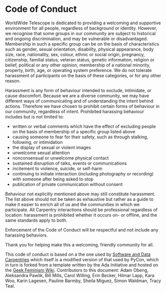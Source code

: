 # Code of Conduct

WorldWide Telescope is dedicated to providing a welcoming and supportive
environment for all people, regardless of background or identity. However, we
recognise that some groups in our community are subject to historical and
ongoing discrimination, and may be vulnerable or disadvantaged. Membership in
such a specific group can be on the basis of characteristics such as gender,
sexual orientation, disability, physical appearance, body size, race,
nationality, sex, colour, ethnic or social origin, pregnancy, citizenship,
familial status, veteran status, genetic information, religion or belief,
political or any other opinion, membership of a national minority, property,
birth, age, or operating system preference. We do not tolerate harassment of
participants on the basis of these categories, or for any other reason.

Harassment is any form of behaviour intended to exclude, intimidate, or cause
discomfort. Because we are a diverse community, we may have different ways of
communicating and of understanding the intent behind actions. Therefore we
have chosen to prohibit certain forms of behaviour in our community,
regardless of intent. Prohibited harassing behaviour includes but is not
limited to:

- written or verbal comments which have the effect of excluding people on the
  basis of membership of a specific group listed above
- causing someone to fear for their safety, such as through stalking,
  following, or intimidation
- the display of sexual or violent images
- unwelcome sexual attention
- nonconsensual or unwelcome physical contact
- sustained disruption of talks, events or communications
- incitement to violence, suicide, or self-harm
- continuing to initiate interaction (including photography or recording) with
  someone after being asked to stop
- publication of private communication without consent

Behaviour not explicitly mentioned above may still constitute harassment. The
list above should not be taken as exhaustive but rather as a guide to make it
easier to enrich all of us and the communities in which we participate. All
Carpentry interactions should be professional regardless of location:
harassment is prohibited whether it occurs on- or offline, and the same
standards apply to both.

Enforcement of the Code of Conduct will be respectful and not include any
harassing behaviors.

Thank you for helping make this a welcoming, friendly community for all.

This code of conduct is based on a the one used by
[Software and Data Carpentries](https://software-carpentry.org/conduct/) which
itself is a modified version of that used by PyCon, which in turn is forked
from a template written by the Ada Initiative and hosted on the
[Geek Feminism Wiki](http://geekfeminism.wikia.com/wiki/Conference_anti-harassment/Policy).
Contributors to this document: Adam Obeng, Aleksandra Pawlik, Bill Mills,
Carol Willing, Erin Becker, Hilmar Lapp, Kara Woo, Karin Lagesen, Pauline
Barmby, Sheila Miguez, Simon Waldman, Tracy Teal.
